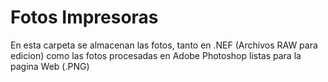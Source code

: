 # Fotos Impresoras
En esta carpeta se almacenan las fotos, tanto en .NEF (Archivos RAW para edicion) como las fotos procesadas en Adobe Photoshop listas para la pagina Web (.PNG)
